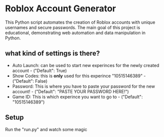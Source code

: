 # Roblox Account Generator

This Python script automates the creation of Roblox accounts with unique usernames and secure passwords. The main goal of this project is educational, demonstrating web automation and data manipulation in Python.



## what kind of settings is there?

- Auto Launch: can be used to start new experinces for the newly created account - ("Default": True)
- Show Codes: this is **only** used for this experince "10515146389" -
    ("Default": False)
- Password: This is where you have to paste your password for the new account! - 
    ("Default": "PASTE YOUR PASSWORD HERE!")
- Game ID: This is which experince you want to go to - ("Default": "10515146389")


## Setup

Run the "run.py" and watch some magic

## 